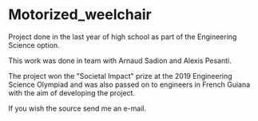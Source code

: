 # Motorized_weelchair

Project done in the last year of high school as part of the Engineering Science option.

This work was done in team with Arnaud Sadion and Alexis Pesanti.

The project won the "Societal Impact" prize at the 2019 Engineering Science Olympiad and was also passed on to engineers in French Guiana with the aim of developing the project.

If you wish the source send me an e-mail.

